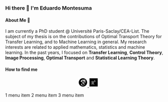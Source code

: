 ### Hi there 👋 I'm Eduardo Montesuma

#### About Me 🤔
I am currently a PhD student @ Université Paris-Saclay/CEA-List. The subject of my thesis is on the contributions of Optimal Transport Theory for Transfer Learning, and to Machine Learning in general. My research interests are related to applied mathematics, statistics and machine learning. In the past years, I focused on __Transfer Learning__, __Control Theory__, __Image Processing__, __Optimal Transport__ and __Statistical Learning Theory__.

#### How to find me

<ul style="text-align: center; list-style-position: inside;">
  <li style="display:inline"><a href="https://scholar.google.com.br/citations?view_op=list_works&user=elSROdcAAAAJ" target="_blank"> <img src="https://raw.githubusercontent.com/eddardd/my-personal-blog/master/assets/icons/gscholar.png" alt="" width="30px" height="30px"> </a></li>
  <li style="display:inline"><a href="https://www.researchgate.net/profile/Eduardo-Fernandes-Montesuma" target="_blank"> <img src="https://raw.githubusercontent.com/eddardd/my-personal-blog/master/assets/icons/rgate.png" alt="" width="30px" height="30px"> </a></li>
</ul>

<div id="menu">
  <ul style="list-style: none; margin: 0; padding: 0;">
    <li style="display: inline-block;">1 menu item</li>
    <li style="display: inline-block;">2 menu item</li>
    <li style="display: inline-block;">3 menu item</li>
  </ul>
</div>
